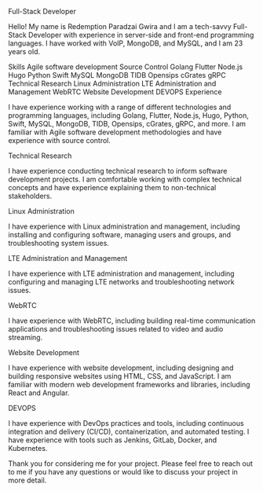 Full-Stack Developer

Hello! My name is Redemption Paradzai Gwira and I am a tech-savvy Full-Stack Developer with experience in server-side and front-end programming languages. I have worked with VoIP, MongoDB, and MySQL, and I am 23 years old.

Skills
Agile software development
Source Control
Golang
Flutter
Node.js
Hugo
Python
Swift
MySQL
MongoDB
TIDB
Opensips
cGrates
gRPC
Technical Research
Linux Administration
LTE Administration and Management
WebRTC
Website Development
DEVOPS
Experience

I have experience working with a range of different technologies and programming languages, including Golang, Flutter, Node.js, Hugo, Python, Swift, MySQL, MongoDB, TIDB, Opensips, cGrates, gRPC, and more. I am familiar with Agile software development methodologies and have experience with source control.

Technical Research

I have experience conducting technical research to inform software development projects. I am comfortable working with complex technical concepts and have experience explaining them to non-technical stakeholders.

Linux Administration

I have experience with Linux administration and management, including installing and configuring software, managing users and groups, and troubleshooting system issues.

LTE Administration and Management

I have experience with LTE administration and management, including configuring and managing LTE networks and troubleshooting network issues.

WebRTC

I have experience with WebRTC, including building real-time communication applications and troubleshooting issues related to video and audio streaming.

Website Development

I have experience with website development, including designing and building responsive websites using HTML, CSS, and JavaScript. I am familiar with modern web development frameworks and libraries, including React and Angular.

DEVOPS

I have experience with DevOps practices and tools, including continuous integration and delivery (CI/CD), containerization, and automated testing. I have experience with tools such as Jenkins, GitLab, Docker, and Kubernetes.

Thank you for considering me for your project. Please feel free to reach out to me if you have any questions or would like to discuss your project in more detail.
